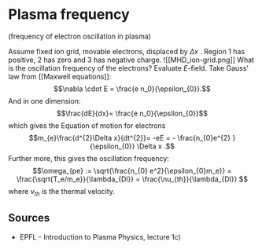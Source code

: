 # Plasma frequency
(frequency of electron oscillation in plasma)

Assume fixed ion grid, movable electrons, displaced by $\Delta x$ . Region 1 has positive, 2 has zero and 3 has negative charge.
![[MHD_ion-grid.png]]
What is the oscillation frequency of the electrons? Evaluate $E$-field. Take Gauss' law from [[Maxwell equations]]: $$\nabla \cdot E = \frac{e n_0}{\epsilon_{0}}.$$And in one dimension: $$\frac{dE}{dx}= \frac{e n_0}{\epsilon_{0}}$$ which gives the Equation of motion for electrons
$$m_{e}\frac{d^{2}\Delta x}{dt^{2}}= -eE = - \frac{n_{0}e^{2} }{\epsilon_{0}} \Delta x .$$
Further more, this gives the oscillation frequency:
$$\omega_{pe} := \sqrt{\frac{n_{0} e^2}{\epsilon_{0}m_e}} = \frac{\sqrt{T_e/m_e}}{\lambda_{Dl}} = \frac{\nu_{th}}{\lambda_{Dl}} $$
where $\nu_{th}$ is the thermal velocity.



## Sources
- EPFL - Introduction to Plasma Physics, lecture 1c)